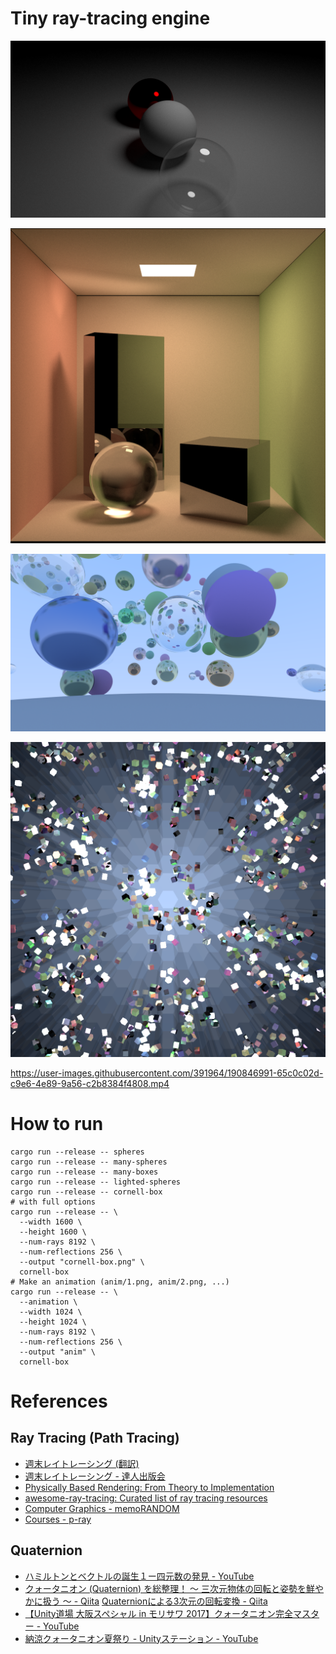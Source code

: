 # Tiny ray-tracing engine

![Lighted Spheres](sample-images/lighted-spheres.png)

![Cornell Box](sample-images/cornell-box.png)

![Many Spheres](sample-images/many-spheres.png)

![Kaleidoscope](sample-images/kaleidoscope.png)

https://user-images.githubusercontent.com/391964/190846991-65c0c02d-c9e6-4e89-9a56-c2b8384f4808.mp4

# How to run

```shell
cargo run --release -- spheres
cargo run --release -- many-spheres
cargo run --release -- many-boxes
cargo run --release -- lighted-spheres
cargo run --release -- cornell-box
# with full options
cargo run --release -- \
  --width 1600 \
  --height 1600 \
  --num-rays 8192 \
  --num-reflections 256 \
  --output "cornell-box.png" \
  cornell-box
# Make an animation (anim/1.png, anim/2.png, ...)
cargo run --release -- \
  --animation \
  --width 1024 \
  --height 1024 \
  --num-rays 8192 \
  --num-reflections 256 \
  --output "anim" \
  cornell-box
```

# References

## Ray Tracing (Path Tracing)

- [週末レイトレーシング (翻訳)](https://inzkyk.xyz/ray_tracing_in_one_weekend/)
- [週末レイトレーシング - 達人出版会](https://tatsu-zine.com/books/ray-tracing-part1)
- [Physically Based Rendering: From Theory to Implementation](https://www.pbr-book.org/)
- [awesome-ray-tracing: Curated list of ray tracing resources](https://github.com/dannyfritz/awesome-ray-tracing)
- [Computer Graphics - memoRANDOM](https://rayspace.xyz/CG/)
- [Courses - p-ray](https://p-ray.oskt.us/courses/)

## Quaternion

- [ハミルトンとベクトルの誕生１ー四元数の発見 - YouTube](https://www.youtube.com/watch?v=af2PQ4WR3N4)
- [クォータニオン (Quaternion) を総整理！ ～ 三次元物体の回転と姿勢を鮮やかに扱う ～ - Qiita](https://qiita.com/drken/items/0639cf34cce14e8d58a5#1-2-%E3%82%AF%E3%82%A9%E3%83%BC%E3%82%BF%E3%83%8B%E3%82%AA%E3%83%B3%E3%81%AB%E3%82%88%E3%82%8B%E5%9B%9E%E8%BB%A2%E6%93%8D%E4%BD%9C)
[Quaternionによる3次元の回転変換 - Qiita](https://qiita.com/kenjihiranabe/items/945232fbde58fab45681)
- [【Unity道場 大阪スペシャル in モリサワ 2017】クォータニオン完全マスター - YouTube](https://www.youtube.com/watch?v=g7vsR0l7eBM)
- [納涼クォータニオン夏祭り - Unityステーション - YouTube](https://www.youtube.com/watch?v=HCTQNJu8OhE)
